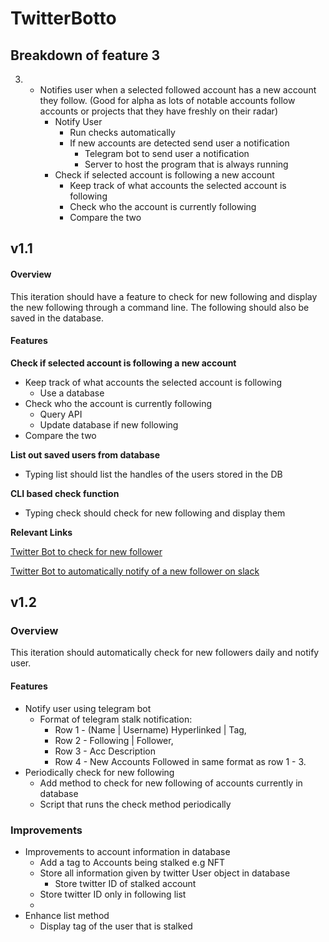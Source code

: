 # TwitterBotto

## Breakdown of feature 3

3. * Notifies user when a selected followed account has a new account they follow. (Good for alpha as lots of notable accounts follow accounts or projects that they have freshly on their radar)
     * Notify User
       * Run checks automatically
       * If new accounts are detected send user a notification
         * Telegram bot to send user a notification
         * Server to host the program that is always running
     * Check if selected account is following a new account
       * Keep track of what accounts the selected account is following
       * Check who the account is currently following
       * Compare the two

## v1.1

#### Overview

This iteration should have a feature to check for new following and display the new following through a command line. The following should also be saved in the database.

#### Features

**Check if selected account is following a new account**

* Keep track of what accounts the selected account is following
  * Use a database
* Check who the account is currently following
  * Query API
  * Update database if new following
* Compare the two

**List out saved users from database**

* Typing list should list the handles of the users stored in the DB

**CLI based check function**

* Typing check should check for new following and display them

**Relevant Links**

[Twitter Bot to check for new follower](https://gist.github.com/0a6e92911c206bb72232)

[Twitter Bot to automatically notify of a new follower on slack](https://gist.github.com/raspberrycoulis/f8e2b648479aa779074d1baccb235a35)

## v1.2

### Overview

This iteration should automatically check for new followers daily and notify user.

#### Features

* Notify user using telegram bot
  * Format of telegram stalk notification:
    * Row 1 - (Name | Username) Hyperlinked | Tag, 
    * Row 2 - Following | Follower, 
    * Row 3 - Acc Description
    * Row 4 - New Accounts Followed in same format as row 1 - 3.
* Periodically check for new following
  * Add method to check for new following of accounts currently in database
  * Script that runs the check method periodically

### Improvements

* Improvements to account information in database
  * Add a tag to Accounts being stalked e.g NFT
  * Store all information given by twitter User object in database
    * Store twitter ID of stalked account
  * Store twitter ID only in following list
  * 
* Enhance list method
  * Display tag of the user that is stalked



